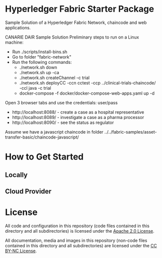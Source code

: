 # Hyperledger Fabric Starter Package
Sample Solution of a Hyperledger Fabric Network, chaincode and web applications.

CANARIE DAIR Sample Solution
Preliminary steps to run on a Linux machine:
- Run ./scripts/install-bins.sh
- Go to folder "fabric-network"
- Run the following commands:
  - ./network.sh down
  - ./network.sh up -ca
  - ./network.sh createChannel -c trial
  - ./network.sh deployCC -ccn cctest -ccp ../clinical-trials-chaincode/ -ccl java -c trial
  - docker-compose -f docker/docker-compose-web-apps.yaml up -d

Open 3 browser tabs and use the credentials: user/pass

- http://localhost:8088/ - create a case as a hospital representative
- http://localhost:8089/ - investigate a case as a pharma processor
- http://localhost:8090/ - see the status as regulator


Assume we have a javascript chaincode in folder ../../fabric-samples/asset-transfer-basic/chaincode-javascript/

# How to Get Started

## Locally

## Cloud Provider

# License

All code and configuration in this repository (code files contained in this directory and all subdirectories) is licensed under the [Apache 2.0 License](http://www.apache.org/licenses/LICENSE-2.0).

All documentation, media and images in this repository (non-code files contained in this directory and all subdirectories) are licensed under the [CC BY-NC License](https://creativecommons.org/licenses/by-nc/4.0/). 
